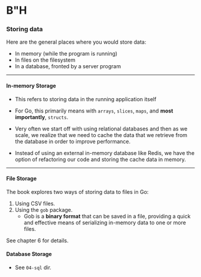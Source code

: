 # B"H


### Storing data

Here are the general places where you would store data:
- In memory (while the program is running)
- In files on the filesystem
- In a database, fronted by a server program

---

####  In-memory Storage

- This refers to storing data in the running application itself
- For Go, this primarily means with `arrays`, `slices`, `maps`, and **most importantly**, `structs`.

- Very often we start off with using relational databases and then as we scale, we realize that we need to cache the data that we retrieve from the database in order to improve performance. 
- Instead of using an external in-memory database like Redis, we have the option of refactoring our code and storing the cache data in memory.

---

#### File Storage

The book explores two ways of storing data to files in Go:
1. Using CSV files. 
2. Using the `gob` package.
    - Gob is a **binary format** that can be saved in a file, providing a quick and effective means of serializing in-memory data to one or more files. 

See chapter 6 for details.

#### Database Storage
- See `04-sql` dir.